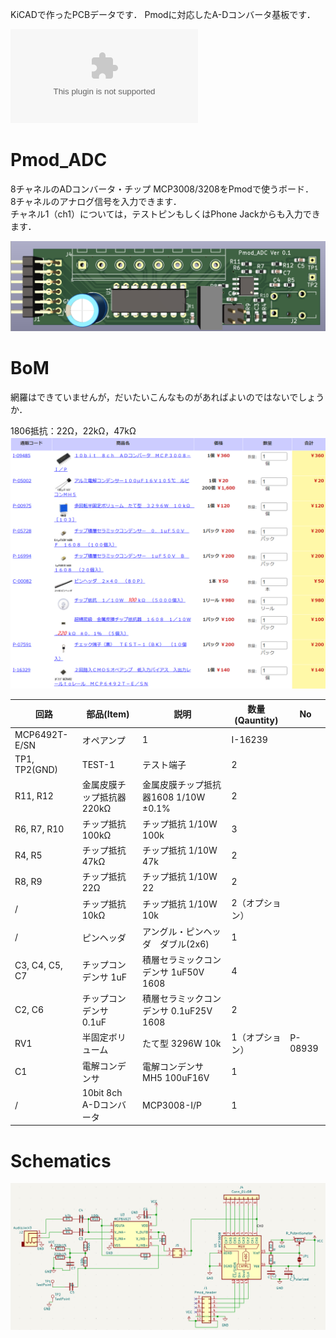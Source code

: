 KiCADで作ったPCBデータです．
Pmodに対応したA-Dコンバータ基板です．  

![Gerber data](kikit/Pmod_ADC.zip)

# Pmod_ADC
8チャネルのADコンバータ・チップ MCP3008/3208をPmodで使うボード．  
8チャネルのアナログ信号を入力できます．  
チャネル1（ch1）については，テストピンもしくはPhone Jackからも入力できます．  

![](adc.png)

# BoM
網羅はできていませんが，だいたいこんなものがあればよいのではないでしょうか．  


1806抵抗：22Ω，22kΩ，47kΩ  
![](bom.png)


回路 | 部品(Item) | 説明 | 数量(Qauntity) | No
---|---|---|---|---
  | MCP6492T-E/SN | オペアンプ | 1 | I-16239
TP1, TP2(GND) | TEST-1 | テスト端子 | 2 | 
R11, R12 | 金属皮膜チップ抵抗器 220kΩ | 金属皮膜チップ抵抗器1608 1/10W ±0.1% | 2 | 
R6, R7, R10 | チップ抵抗 100kΩ | チップ抵抗 1/10W 100k | 3 | 
R4, R5 | チップ抵抗 47kΩ | チップ抵抗 1/10W 47k | 2 | 
R8, R9 | チップ抵抗 22Ω | チップ抵抗 1/10W 22 | 2 | 
 / | チップ抵抗 10kΩ | チップ抵抗 1/10W 10k | 2（オプション） | 
 / | ピンヘッダ | アングル・ピンヘッダ　ダブル(2x6) | 1 | 
C3, C4, C5, C7 | チップコンデンサ 1uF | 積層セラミックコンデンサ 1uF50V 1608 | 4 | 
C2, C6 | チップコンデンサ 0.1uF | 積層セラミックコンデンサ 0.1uF25V 1608 | 2 | 
RV1 | 半固定ボリューム | たて型 3296W 10k | 1（オプション）| P-08939
C1 | 電解コンデンサ | 電解コンデンサMH5 100uF16V | 1 | 
 / | 10bit 8ch A-Dコンバータ | MCP3008-I/P  | 1 | 


# Schematics
![](adc_schematics.png)
